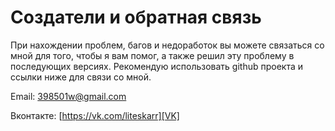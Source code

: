 # Создатели и обратная связь

При нахождении проблем, багов и недоработок вы можете связаться со мной для того, чтобы я вам помог, а также решил эту
проблему в последующих версиях. Рекомендую использовать github проекта и ссылки ниже для связи со мной.

Email: 398501w@gmail.com

Вконтакте: [https://vk.com/liteskarr][VK]


[VK]: https://vk.com/liteskarr
